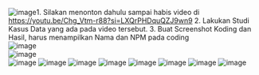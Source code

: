 ![image](https://github.com/user-attachments/assets/d86d8215-4b7d-4aa2-86d2-c180c9badc18)1.	Silakan menonton dahulu sampai habis video di https://youtu.be/Chg_Vtm-r88?si=LXQrPHDquQZJ9wn9 
2.	Lakukan Studi Kasus Data yang ada pada video tersebut.
3.	Buat Screenshot Koding dan Hasil, harus menampilkan Nama dan NPM pada coding
<br>
    ![image](https://github.com/user-attachments/assets/7def92be-5f51-44c5-8231-7e546b502345) 
<br>
    ![image](https://github.com/user-attachments/assets/a57ee129-9daa-413c-8f68-d5c1f934b63b)
<br>
    ![image](https://github.com/user-attachments/assets/4af49c33-a8db-45f0-b7c1-cd65914af35f)
    ![image](https://github.com/user-attachments/assets/2cc46ede-e942-4cfc-ba9d-444df078f8b3)
    ![image](https://github.com/user-attachments/assets/dd783aaa-3b53-4ebe-b631-820e848ea13d)
    ![image](https://github.com/user-attachments/assets/7e047a26-d423-462c-8f5a-fb880b55f7d4)
    ![image](https://github.com/user-attachments/assets/d33d1bde-7feb-418d-8581-798dd07af390)
    ![image](https://github.com/user-attachments/assets/027de20f-23a0-4822-b19a-182f24ae4980)
    ![image](https://github.com/user-attachments/assets/15add619-00be-47ad-8cfc-e1331d6fef1b)
    ![image](https://github.com/user-attachments/assets/43694b3b-e7ed-41ed-acec-d99532a5cfce)
